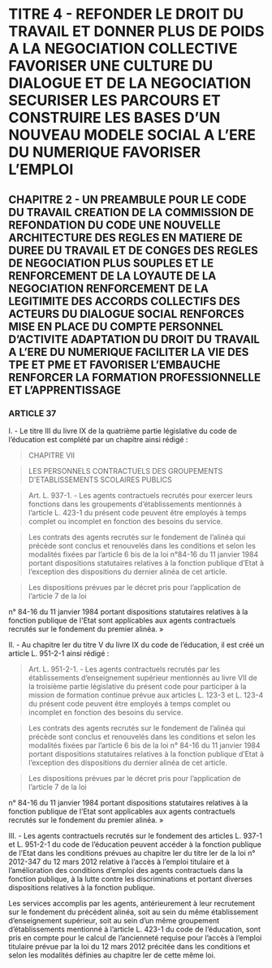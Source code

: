 # TITRE 4 - REFONDER LE DROIT DU TRAVAIL ET DONNER PLUS DE POIDS A LA NEGOCIATION COLLECTIVE FAVORISER UNE CULTURE DU DIALOGUE ET DE LA NEGOCIATION SECURISER LES PARCOURS ET CONSTRUIRE LES BASES D’UN NOUVEAU MODELE SOCIAL A L’ERE DU NUMERIQUE FAVORISER L’EMPLOI 

## CHAPITRE 2 - UN PREAMBULE POUR LE CODE DU TRAVAIL CREATION DE LA COMMISSION DE REFONDATION DU CODE UNE NOUVELLE ARCHITECTURE DES REGLES EN MATIERE DE DUREE DU TRAVAIL ET DE CONGES  DES REGLES DE NEGOCIATION PLUS SOUPLES ET LE RENFORCEMENT DE LA LOYAUTE DE LA NEGOCIATION  RENFORCEMENT DE LA LEGITIMITE DES ACCORDS COLLECTIFS DES ACTEURS DU DIALOGUE SOCIAL RENFORCES MISE EN PLACE DU COMPTE PERSONNEL D’ACTIVITE ADAPTATION DU DROIT DU TRAVAIL A L’ERE DU NUMERIQUE FACILITER LA VIE DES TPE ET PME ET FAVORISER L’EMBAUCHE RENFORCER LA FORMATION PROFESSIONNELLE ET L’APPRENTISSAGE 

### ARTICLE 37


I. - Le titre III du livre IX de la quatrième partie législative du code de l’éducation est
complété par un chapitre ainsi rédigé :

> CHAPITRE VII

> LES PERSONNELS CONTRACTUELS DES GROUPEMENTS D'ETABLISSEMENTS SCOLAIRES PUBLICS

> Art. L. 937-1. - Les agents contractuels recrutés pour exercer leurs fonctions dans les
groupements d’établissements mentionnés à l’article L. 423-1 du présent code peuvent être
employés à temps complet ou incomplet en fonction des besoins du service.

> Les contrats des agents recrutés sur le fondement de l’alinéa qui précède sont conclus et
renouvelés dans les conditions et selon les modalités fixées par l’article 6 bis de la loi n°84-16 du
11 janvier 1984 portant dispositions statutaires relatives à la fonction publique d’Etat à
l’exception des dispositions du dernier alinéa de cet article.

> Les dispositions prévues par le décret pris pour l’application de l’article 7 de la loi

n° 84-16 du 11 janvier 1984 portant dispositions statutaires relatives à la fonction publique de
l'Etat sont applicables aux agents contractuels recrutés sur le fondement du premier alinéa. »

II. - Au chapitre Ier du titre V du livre IX du code de l’éducation, il est créé un
article L. 951-2-1 ainsi rédigé :

> Art. L. 951-2-1. - Les agents contractuels recrutés par les établissements
d’enseignement supérieur mentionnés au livre VII de la troisième partie législative du présent
code pour participer à la mission de formation continue prévue aux articles L. 123-3 et L. 123-4
du présent code peuvent être employés à temps complet ou incomplet en fonction des besoins du
service.

> Les contrats des agents recrutés sur le fondement de l’alinéa qui précède sont conclus et
renouvelés dans les conditions et selon les modalités fixées par l’article 6 bis de la loi n° 84-16
du 11 janvier 1984 portant dispositions statutaires relatives à la fonction publique d’Etat à
l’exception des dispositions du dernier alinéa de cet article.

> Les dispositions prévues par le décret pris pour l’application de l’article 7 de la loi

n° 84-16 du 11 janvier 1984 portant dispositions statutaires relatives à la fonction publique de
l’Etat sont applicables aux agents contractuels recrutés sur le fondement du premier alinéa. »

III. - Les agents contractuels recrutés sur le fondement des articles L. 937-1 et L. 951-2-1
du code de l’éducation peuvent accéder à la fonction publique de l’Etat dans les conditions
prévues au chapitre Ier du titre Ier de la loi n° 2012-347 du 12 mars 2012 relative à l’accès à
l’emploi titulaire et à l’amélioration des conditions d’emploi des agents contractuels dans la
fonction publique, à la lutte contre les discriminations et portant diverses dispositions relatives à
la fonction publique.


Les services accomplis par les agents, antérieurement à leur recrutement sur le fondement
du précédent alinéa, soit au sein du même établissement d’enseignement supérieur, soit au sein
d’un même groupement d’établissements mentionné à l’article L. 423-1 du code de l’éducation,
sont pris en compte pour le calcul de l’ancienneté requise pour l’accès à l’emploi titulaire prévue
par la loi du 12 mars 2012 précitée dans les conditions et selon les modalités définies au
chapitre Ier de cette même loi.
